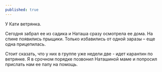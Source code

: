 ```yaml
---
published: true
---
```


У Кати ветрянка.

Сегодня забрал ее из садика и Наташа сразу осмотрела ее дома. 
На спине появились прыщики. 
Только избавились от одной заразы – еще одна прицепилась.

Стоит сказать, что у них в группе уже недели две - идет карантин по ветрянке.
Я в срочном порядке позвонил Наташиной маме и попросил прислать нам ее папу на помощь.
